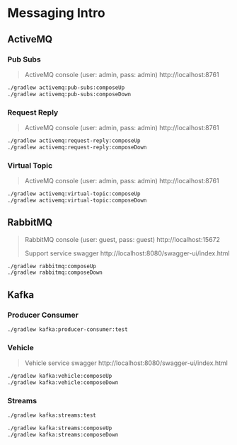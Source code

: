 # Messaging Intro

## ActiveMQ

### Pub Subs

> ActiveMQ console (user: admin, pass: admin) http://localhost:8761

```bash
./gradlew activemq:pub-subs:composeUp
./gradlew activemq:pub-subs:composeDown
```

### Request Reply

> ActiveMQ console (user: admin, pass: admin) http://localhost:8761

```bash
./gradlew activemq:request-reply:composeUp
./gradlew activemq:request-reply:composeDown
```

### Virtual Topic

> ActiveMQ console (user: admin, pass: admin) http://localhost:8761

```bash
./gradlew activemq:virtual-topic:composeUp
./gradlew activemq:virtual-topic:composeDown
```

## RabbitMQ

> RabbitMQ console (user: guest, pass: guest) http://localhost:15672
> 
> Support service swagger http://localhost:8080/swagger-ui/index.html

```bash
./gradlew rabbitmq:composeUp
./gradlew rabbitmq:composeDown
```

## Kafka

### Producer Consumer

```bash
./gradlew kafka:producer-consumer:test
```

### Vehicle

> Vehicle service swagger http://localhost:8080/swagger-ui/index.html

```bash
./gradlew kafka:vehicle:composeUp
./gradlew kafka:vehicle:composeDown
```

### Streams

```bash
./gradlew kafka:streams:test

./gradlew kafka:streams:composeUp
./gradlew kafka:streams:composeDown
```
